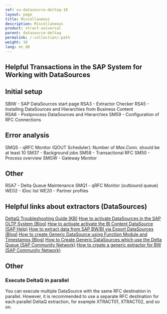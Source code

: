 ```yaml
---
ref: xu-datasource-deltaq-10
layout: page
title: Miscellaneous
description: Miscellaneous
product: xtract-universal
parent: datasource-deltaq
permalink: /:collection/:path
weight: 10
lang: en_GB
---
```


## Helpful Transactions in the SAP System for Working with DataSources

## Initial setup
SBIW - SAP DataSources start page
RSA3 - Extractor Checker 
RSA5 - Installing DataSources and Hierarchies from Business Content  
RSA6 - Postprocess DataSources and Hierarchies 
SM59 - Configuration of RFC Connections 

## Error analysis
SMQS - qRFC Monitor (QOUT Scheduler): Number of *Max.Conn.* should be at least 10
SM37 - Background jobs
SM58 - Transactional RFC
SM50 - Process overview
SMGW - Gateway Monitor

## Other
RSA7 - Delta Queue Maintenance
SMQ1 - qRFC Monitor (outbound queue)
WE02 - IDoc list
WE20 - Partner profiles


## Helpful links about extractors (DataSources)

[DeltaQ Troubleshooting Guide (KB)](https://kb.theobald-software.com/xtract-is/deltaq-troubleshooting-guide)
[How to activate DataSources in the SAP OLTP System (Blog)](http://theobald-software.com/blog/2013/04/15/activating-datasources-in-the-oltp-system/)
[How to activate activate the BI Content DataSource (SAP Help)](http://help.sap.com/saphelp_nw70ehp2/helpdata/en/d8/8f5738f988d439e10000009b38f842/content.htm)
[How to extract data from SAP BW/BI via Export DataSources (Blog)](http://theobald-software.com/blog/2010/06/17/extracting-data-from-sap-bwbi-via-export-datasources-with-xtract-is/)
[How to create Generic DataSource using Function Module and Timestamps (Blog)](http://theobald-software.com/blog/2011/02/16/create-generic-datasource-using-function-module-and-timestamps/)
[How to Create Generic DataSources which use the Delta Queue (SAP Community Network)](https://www.sdn.sap.com/irj/sdn/go/portal/prtroot/docs/library/uuid/d3219af2-0c01-0010-71ac-dbb4356cf4bf)
[How to create a generic extractor for BW (SAP Community Network)](http://www.sdn.sap.com/irj/scn/go/portal/prtroot/docs/library/uuid/a0f46157-e1c4-2910-27aa-e3f4a9c8df33?QuickLink=index&overridelayout=true)

## Other
### Execute DeltaQ in parallel
You can execute multiple DataSource with the same RFC destination in parallel.
However, it is recommended to use a separate RFC destination for each parallel DeltaQ extraction, for example XTRACT01, XTRACT02, and so on.
